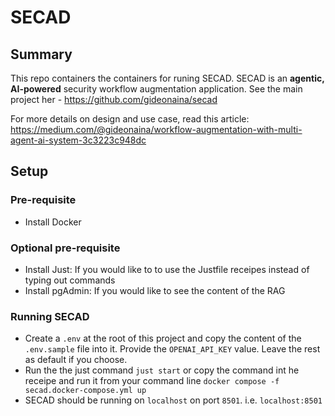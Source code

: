 # SECAD

## Summary
This repo containers the containers for runing SECAD. SECAD is an **agentic, AI-powered** security workflow augmentation application. See the main project her - https://github.com/gideonaina/secad

For more details on design and use case, read this article: 
https://medium.com/@gideonaina/workflow-augmentation-with-multi-agent-ai-system-3c3223c948dc


## Setup

### Pre-requisite
- Install Docker

### Optional pre-requisite
- Install Just: If you would like to to use the Justfile receipes instead of typing out commands
- Install pgAdmin: If you would like to see the content of the RAG

### Running SECAD
- Create a `.env` at the root of this project and copy the content of the `.env.sample` file into it. Provide the `OPENAI_API_KEY` value. Leave the rest as default if you choose.
- Run the the just command `just start` or copy the command int he receipe and run it from your command line `docker compose -f secad.docker-compose.yml up`
- SECAD should be running on `localhost` on port `8501`. i.e. `localhost:8501`